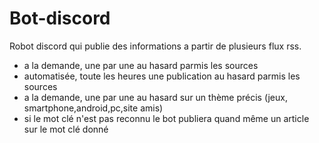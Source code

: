 # Bot-discord

Robot discord qui publie des informations a partir de plusieurs flux rss.
- a la demande, une par une au hasard parmis les sources
- automatisée, toute les heures une publication au hasard parmis les sources
- a la demande, une par une au hasard sur un thème précis (jeux, smartphone,android,pc,site amis)
- si le mot clé n'est pas reconnu le bot publiera quand même un article sur le mot clé donné
